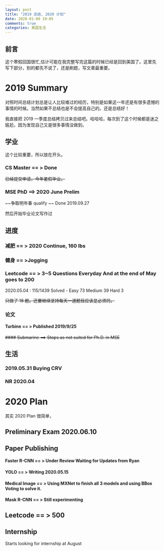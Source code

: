 ```yaml
---
layout: post
title: "2019 总结, 2020 计划"
date: 2020-01-09 19:05
comments: true
categories: 美国生活
---
```


## 前言

这个寒假回国很忙,估计可能在我完整写完这篇的时候已经是回到美国了。这里先写下部分，别的都先不说了，还是刷题，写文章最重要。

<!--more-->

# 2019 Summary

对照时间总结计划总是让人比较难过的经历，特别是如果这一年还是有很多遗憾的事情的时候。当然如果不总结也是不会提高自己的。还是总结好！

我直接把 2019 一季度总结拷贝过来总结吧。哈哈哈，每次到了这个时候都是迷之尴尬，因为发现自己又是很多事情没做到。

## 学业

这个比较重要，所以放在开头。

### CS Master == > Done

~~已经提交申请，今年暑假毕业。~~

### MSE PhD ==> 2020 June Prelim

~~争取明年春 qualify ~~ Done 2019.09.27

然后开始毕业论文写作过

## 进度

### 减肥 == > 2020 Continue, 160 lbs

### 健身 == >Jogging 

### Leetcode == > 3~5 Questions Everyday And at the end of May goes to 200  

2020.05.04 : 115/1439 Solved - Easy 73 Medium 39 Hard 3

~~只做了 18 题。还要继续坚持每天一道题目应该是必须的。~~

### 论文

#### Turbine == > Published 2019/9/25

~~#### Submarine  ==> Stops as not suited for Ph.D. in MSE~~

## 生活

### 2019.05.31 Buying CRV

### NR 2020.04

# 2020 Plan

其实 2020 Plan 很简单，

## Preliminary Exam 2020.06.10

## Paper Publishing

#### Faster R-CNN == > Under Review Waiting for Updates from Ryan 

#### YOLO  == > Writing 2020.05.15

#### Medical Image == > Using MXNet to finish all 3 models and using BBox Voting to solve it.

#### Mask R-CNN == > Still experimenting

## Leetcode == > 500

## Internship 

Starts looking for internship at August


<!--more-->


